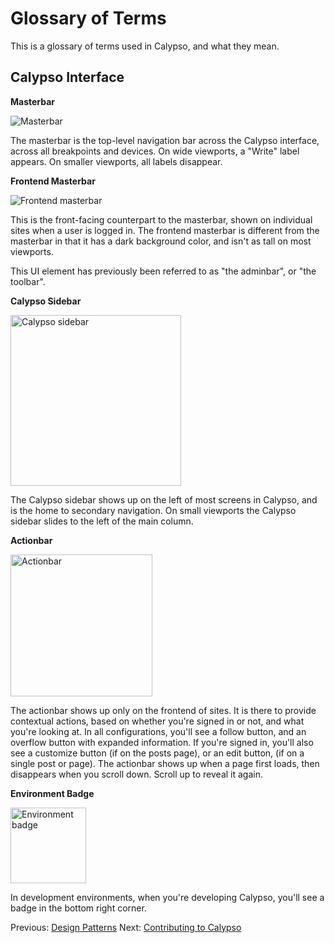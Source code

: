 # Glossary of Terms

This is a glossary of terms used in Calypso, and what they mean.

## Calypso Interface

**Masterbar**

![Masterbar](https://cldup.com/zmCbSX8oag.png)

The masterbar is the top-level navigation bar across the Calypso interface, across all breakpoints and devices. On wide viewports, a "Write" label appears. On smaller viewports, all labels disappear.

**Frontend Masterbar**

![Frontend masterbar](https://cldup.com/P9uWMEyC2k.png)

This is the front-facing counterpart to the masterbar, shown on individual sites when a user is logged in. The frontend masterbar is different from the masterbar in that it has a dark background color, and isn't as tall on most viewports.

This UI element has previously been referred to as "the adminbar", or "the toolbar".

**Calypso Sidebar**

<img alt="Calypso sidebar" width="273" src="https://cldup.com/HwbutWmlWa.png" />

The Calypso sidebar shows up on the left of most screens in Calypso, and is the home to secondary navigation. On small viewports the Calypso sidebar slides to the left of the main column.

**Actionbar**

<img alt="Actionbar" width="227" src="https://cldup.com/Arufy8bsZT.png" />

The actionbar shows up only on the frontend of sites. It is there to provide contextual actions, based on whether you're signed in or not, and what you're looking at. In all configurations, you'll see a follow button, and an overflow button with expanded information. If you're signed in, you'll also see a customize button (if on the posts page), or an edit button, (if on a single post or page). The actionbar shows up when a page first loads, then disappears when you scroll down. Scroll up to reveal it again.

**Environment Badge**

<img alt="Environment badge" width="121" src="https://cldup.com/9vn3YjN1pk.png" />

In development environments, when you're developing Calypso, you'll see a badge in the bottom right corner.

Previous: [Design Patterns](design-patterns.md) Next: [Contributing to Calypso](../../.github/CONTRIBUTING.md)
